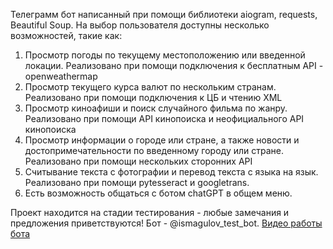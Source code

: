 Телеграмм бот написанный при помощи библиотеки aiogram, requests, Beautiful Soup.  На выбор пользователя доступны несколько возможностей, такие как: 
1. Просмотр погоды по текущему местоположению или введенной локации. Реализовано при помощи подключения к бесплатным API - openweathermap
2. Просмотр текущего курса валют по нескольким странам. Реализовано при помощи подключения к ЦБ и чтению XML
3. Просмотр киноафиши и поиск случайного фильма по жанру. Реализовано при помощи API кинопоиска и неофициального API кинопоиска
4. Просмотр информации о городе или стране, а также новости и достопримечательности по введенному городу или стране. Реализовано при помощи нескольких сторонних API
5. Считывание текста с фотографии и перевод текста с языка на язык. Реализовано при помощи pytesseract и googletrans.
6. Есть возможность общаться с ботом chatGPT в общем меню.  

Проект находится на стадии тестирования - любые замечания и предложения приветствуются! Бот - @ismagulov_test_bot. [Видео работы бота](https://youtu.be/LS4eiYFc9vE)
